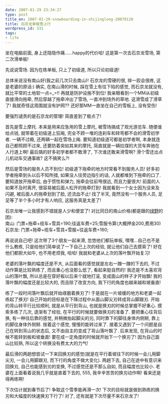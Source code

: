 ```yaml
---
date: 2007-01-29 23:34:27
type: post
title_en: 2007-01-29-snowboarding-in-shijinglong-20070128
title: 石京龙单板雪上行
wordpress_id: 331
tags:
- life
---
```


坐在电脑前面, 身上还隐隐作痛......happy的代价哈! 这是第一次去石京龙雪场, 第二次滑单板!

先说说雪场. 因为在练单板, 只上了初级道, 所以只论初级道! 

总体来说没有南山好(我之前几次只去南山)! 石京龙的雪硬的很, 摔一跤会很疼, 这是老婆的原话:) 确实, 在南山滑的时候, 踩在雪上有往下陷的感觉, 而石京龙就没有, 就比平常的土地软一点=_=!! 再就是防护设施不到位! 我亲眼看到一个MM从初级直接滑向拖牵, 然后穿越了拖牵冲出了雪场, 一直冲到场外的草地. 这滑雪成了滑草了! 我就奇怪这周围就没有护网?? 还好那MM一直坐在自己的雪板上, 没有受伤!

要强烈谴责的是石京龙的管理! 简直差到了极点了!

首先是雪上摩托. 本来是用来应急用的雪上摩托, 被雪场搞成了观光游览车. 随便谁给点钱, 就带着在初级道上狂飚, 完全不顾一堆的连刹车和转弯都不会的滑雪初学者. 一辆不过瘾, 还两辆一起在雪场上飚. 要知道初级道可都是初学者啊, 本身就连自己都照顾不过来, 还要防着突如其来的摩托, 简直就是一辆拉煤的大货车奔驰在人行道上啊! 最后搞的好多初学者都不敢滑了, 下次谁还敢来滑雪啊? 滑个雪还出点儿机动车交通事故? 这不搞笑么?!

然后是雪场的服务人员不到位! 初级道下拖牵的地方时常看不到服务人员! 好多初学者拖牵到头以后不知所措, 如果没人往旁边指引的话, 人就都堆到下拖牵的口了. 要知道放开拖牵后, 由于惯性和弹力, 拖牵会往前甩很远, 而且力量很大! 前面的人如果不及时离开, 很容易被后面人松开的拖牵打到! 我就看到一个女士因为没来及闪避, 被后面人的拖牵划到了脸, 还流血不止! 找了半天, 竟然没有一个服务人员, 足足等了半个多小时才有人响应, 这服务真是太差了!

石京龙唯一让我感到不错就是人少和便宜了! 对比同日的南山价格(都是跟的[绿野](http://lvye.info)的团):  
南山: 门票+拖牵+缆车+雪具=190;往返车费=25;雪服令算(大概押金200,费用30)  
石京龙: 门票+拖牵+缆车+雪具+雪服+往返车费=160;

再说说自己吧! 这次带了3个朋友一起来滑, 忽悠他们都玩单板, 嘿嘿...自己也不是什么教练, 只是给他们简单说了一下自己上次的经验, 就让他们自己去摸索了! 好在他们都胆大如牛, 也不用老烦我, 哈哈! 我就和老婆从上次的落叶飘开始复习!

老婆的落叶飘的幅度还是不大, 从后面看的感觉就是左右一蹭一蹭的下去的, 不过动作算是比较熟练了, 而且重心也没那么低了, 看起来挺自然的! 我还是不太喜欢背山的落叶飘, 所以总是在穿好板以后来个就地打滚, 变成面山的样子才开始飘! 我的落叶飘的幅度还是比较大的, 而且除了改变方向, 我下行的角度也越来越和坡垂直!

练了一段时间落叶飘后就开始琢磨着换刃了! 于是就在一片坡缓的地方和老婆一起练起了换刃! 自己开始的目标是在下降过程中从面山脚尖刃转成背山脚跟刃. 开始的背山转平行比较顺利, 就是从平行到背山, 也就是换刃的时候总掌握不好重心. 摸索多练了几次, 逐渐有了经验, 在平行的时候就要做换刃的准备了. 要把重心往背后换, 有一种往后靠的感觉, 并稍微抬起脚尖的刃, 同时靠下的脚往身体内侧掰, 靠上的脚往身体外侧掰. 按着这个感觉, 慢慢的能转过来了. 接着又遇到了一个问题是自己在转到背山的状态后, 又不由自主的变成了背山落叶飘了. 后来发现, 在背山的时候不能转到板和坡垂直! 要在成一定角度的时候就开始下一个换刃了! 因为自己面山比较熟, 所以这个转换没有费太大的力气!

最后滑的两趟想尝试一下来回换刃的感觉(就是在平行着坡往下的时候一会儿用脚尖刃, 一会儿用脚跟刃, 而下行的角度不做大变化). 两趟下去, 自己在途中有意识来回换刃, 自己也能感到刃的变换, 不过感觉还是不那么自如, 而且幅度也比较小. 老婆在上面看着说我几乎就是直着下去的, 555, 我辛辛苦苦的换刃动作啊! 看来还是得再练啊!

下次估计就到春节后了! 争取这个雪季能再滑一次! 下次的目标就是做到熟练的换刃和大幅度的快速换刃下行了! 对了, 还有就是下次尽量不来石京龙了!
